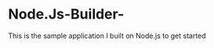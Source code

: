 Node.Js-Builder-
================

This is the sample application I built on Node.js to get started 
